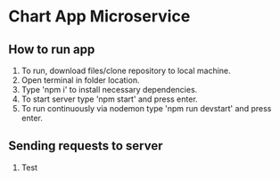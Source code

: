 # Chart App Microservice

## How to run app
1. To run, download files/clone repository to local machine. 
2. Open terminal in folder location.
3. Type 'npm i' to install necessary dependencies. 
4. To start server type 'npm start' and press enter.
5. To run continuously via nodemon type 'npm run devstart' and press enter.

## Sending requests to server
1. Test